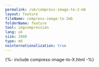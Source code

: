 ```yaml
---
permalink: /uk/compress-image-to-2-mb
layout: feature
fileName: compress-image-to-2mb
folderName: feature
tool: imgcompression
lang: uk
size: 2048
type: mb
nointernationalization: true
---
```

{%- include compress-image-to-X.html -%}
      
